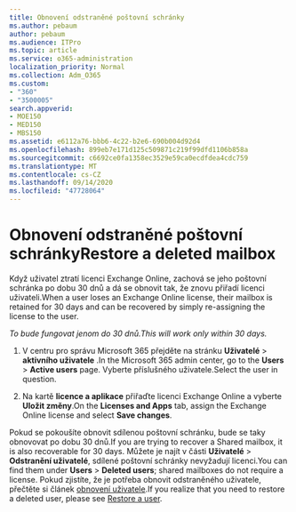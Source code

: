 ```yaml
---
title: Obnovení odstraněné poštovní schránky
ms.author: pebaum
author: pebaum
ms.audience: ITPro
ms.topic: article
ms.service: o365-administration
localization_priority: Normal
ms.collection: Adm_O365
ms.custom:
- "360"
- "3500005"
search.appverid:
- MOE150
- MED150
- MBS150
ms.assetid: e6112a76-bbb6-4c22-b2e6-690b004d92d4
ms.openlocfilehash: 899eb7e171d125c509871c219f99dfd1106b858a
ms.sourcegitcommit: c6692ce0fa1358ec3529e59ca0ecdfdea4cdc759
ms.translationtype: MT
ms.contentlocale: cs-CZ
ms.lasthandoff: 09/14/2020
ms.locfileid: "47728064"
---
```

# <a name="restore-a-deleted-mailbox"></a><span data-ttu-id="072f3-102">Obnovení odstraněné poštovní schránky</span><span class="sxs-lookup"><span data-stu-id="072f3-102">Restore a deleted mailbox</span></span>

<span data-ttu-id="072f3-103">Když uživatel ztratí licenci Exchange Online, zachová se jeho poštovní schránka po dobu 30 dnů a dá se obnovit tak, že znovu přiřadí licenci uživateli.</span><span class="sxs-lookup"><span data-stu-id="072f3-103">When a user loses an Exchange Online license, their mailbox is retained for 30 days and can be recovered by simply re-assigning the license to the user.</span></span>
  
 <span data-ttu-id="072f3-104">*To bude fungovat jenom do 30 dnů.*</span><span class="sxs-lookup"><span data-stu-id="072f3-104">*This will work only within 30 days.*</span></span>  
  
1. <span data-ttu-id="072f3-105">V centru pro správu Microsoft 365 přejděte na stránku **Uživatelé** \> **aktivního uživatele** .</span><span class="sxs-lookup"><span data-stu-id="072f3-105">In the Microsoft 365 admin center, go to the **Users** \> **Active users** page.</span></span> <span data-ttu-id="072f3-106">Vyberte příslušného uživatele.</span><span class="sxs-lookup"><span data-stu-id="072f3-106">Select the user in question.</span></span>

2. <span data-ttu-id="072f3-107">Na kartě **licence a aplikace** přiřaďte licenci Exchange Online a vyberte **Uložit změny**.</span><span class="sxs-lookup"><span data-stu-id="072f3-107">On the **Licenses and Apps** tab, assign the Exchange Online license and select **Save changes**.</span></span>

<span data-ttu-id="072f3-108">Pokud se pokoušíte obnovit sdílenou poštovní schránku, bude se taky obnovovat po dobu 30 dnů.</span><span class="sxs-lookup"><span data-stu-id="072f3-108">If you are trying to recover a Shared mailbox, it is also recoverable for 30 days.</span></span> <span data-ttu-id="072f3-109">Můžete je najít v části **Uživatelé** \> **Odstranění uživatelé**, sdílené poštovní schránky nevyžadují licenci.</span><span class="sxs-lookup"><span data-stu-id="072f3-109">You can find them under **Users** \> **Deleted users**; shared mailboxes do not require a license.</span></span> <span data-ttu-id="072f3-110">Pokud zjistíte, že je potřeba obnovit odstraněného uživatele, přečtěte si článek [obnovení uživatele](https://docs.microsoft.com/microsoft-365/admin/add-users/restore-user).</span><span class="sxs-lookup"><span data-stu-id="072f3-110">If you realize that you need to restore a deleted user, please see [Restore a user](https://docs.microsoft.com/microsoft-365/admin/add-users/restore-user).</span></span>
  